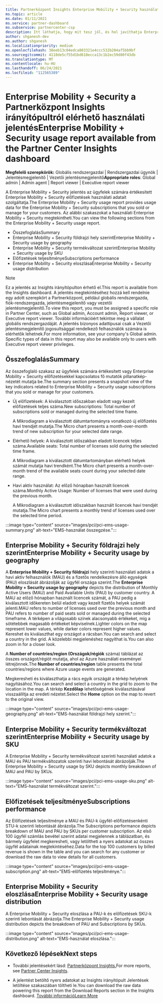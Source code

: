 ```yaml
---
title: Partnerközpont Insights Enterprise Mobility + Security használati jelentés
ms.topic: article
ms.date: 01/11/2021
ms.service: partner-dashboard
ms.subservice: partnercenter-csp
description: Itt láthatja, hogy mit tesz jól, és hol javíthatja Enterprise Mobility + Security az ügyfelek számára értékesít vagy kezelnek előfizetések használatát.
author: shganesh-dev
ms.author: shganesh
ms.localizationpriority: medium
ms.openlocfilehash: 38eeb13c04edca803321e4ccc532b204af5bb9bf
ms.sourcegitcommit: 4118de5cf55d1bd618ecca13c1b2ec59d80f43db
ms.translationtype: MT
ms.contentlocale: hu-HU
ms.lasthandoff: 06/24/2021
ms.locfileid: "112565389"
---
```

# <a name="enterprise-mobility--security-usage-report-available-from-the-partner-center-insights-dashboard"></a><span data-ttu-id="7ef0e-103">Enterprise Mobility + Security a Partnerközpont Insights irányítópultról elérhető használati jelentés</span><span class="sxs-lookup"><span data-stu-id="7ef0e-103">Enterprise Mobility + Security usage report available from the Partner Center Insights dashboard</span></span>

<span data-ttu-id="7ef0e-104">**Megfelelő szerepkörök:** Globális rendszergazdai | Rendszergazdai ügynök | Jelentésmegjelenítő | Vezetői jelentésmegjelenítő</span><span class="sxs-lookup"><span data-stu-id="7ef0e-104">**Appropriate roles**: Global admin | Admin agent | Report viewer | Executive report viewer</span></span>

<span data-ttu-id="7ef0e-105">A Enterprise Mobility + Security jelentés az ügyfelek számára értékesített Enterprise Mobility + Security előfizetések használati adatait szolgáltatja.</span><span class="sxs-lookup"><span data-stu-id="7ef0e-105">The Enterprise Mobility + Security usage report provides usage data for the Enterprise Mobility + Security subscriptions that you sold or manage for your customers.</span></span> <span data-ttu-id="7ef0e-106">Az alábbi szakaszokat a használati Enterprise Mobility + Security megtekintheti.</span><span class="sxs-lookup"><span data-stu-id="7ef0e-106">You can view the following sections from the Enterprise Mobility + Security usage report.</span></span>

- <span data-ttu-id="7ef0e-107">Összefoglalás</span><span class="sxs-lookup"><span data-stu-id="7ef0e-107">Summary</span></span>
- <span data-ttu-id="7ef0e-108">Enterprise Mobility + Security földrajzi hely szerint</span><span class="sxs-lookup"><span data-stu-id="7ef0e-108">Enterprise Mobility + Security usage by geography</span></span>
- <span data-ttu-id="7ef0e-109">Enterprise Mobility + Security termékváltozat szerint</span><span class="sxs-lookup"><span data-stu-id="7ef0e-109">Enterprise Mobility + Security usage by SKU</span></span>
- <span data-ttu-id="7ef0e-110">Előfizetések teljesítménye</span><span class="sxs-lookup"><span data-stu-id="7ef0e-110">Subscriptions performance</span></span>
- <span data-ttu-id="7ef0e-111">Enterprise Mobility + Security eloszlása</span><span class="sxs-lookup"><span data-stu-id="7ef0e-111">Enterprise Mobility + Security usage distribution</span></span>

 > [!NOTE]
 > <span data-ttu-id="7ef0e-112">Ez a jelentés az Insights irányítópulton érhető el.</span><span class="sxs-lookup"><span data-stu-id="7ef0e-112">This report is available from the Insights dashboard.</span></span> <span data-ttu-id="7ef0e-113">A jelentés megtekintéséhez hozzá kell rendelnie egy adott szerepkört a Partnerközpont, például globális rendszergazda, fiók-rendszergazda, jelentésmegjelenítő vagy vezetői jelentésmegjelenítő.</span><span class="sxs-lookup"><span data-stu-id="7ef0e-113">To view this report, you must be assigned a specific role in Partner Center, such as Global admin, Account admin, Report viewer, or Executive report viewer.</span></span> <span data-ttu-id="7ef0e-114">További információért tekintse meg a vállalat globális rendszergazdáját. A jelentés bizonyos adattípusai csak a Vezetői jelentésmegjelenítő jogosultsággal rendelkező felhasználók számára is elérhetők lehetnek.</span><span class="sxs-lookup"><span data-stu-id="7ef0e-114">For more information, see your company's Global admin. Specific types of data in this report may also be available only to users with Executive report viewer privileges.</span></span>

## <a name="summary"></a><span data-ttu-id="7ef0e-115">Összefoglalás</span><span class="sxs-lookup"><span data-stu-id="7ef0e-115">Summary</span></span>

<span data-ttu-id="7ef0e-116">Az összefoglaló szakasz az ügyfelek számára értékesített vagy Enterprise Mobility + Security előfizetésekkel kapcsolatos fő mutatók pillanatkép-nézetét mutatja be.</span><span class="sxs-lookup"><span data-stu-id="7ef0e-116">The summary section presents a snapshot view of the key indicators related to Enterprise Mobility + Security usage subscriptions that you sold or manage for your customers.</span></span> 

- <span data-ttu-id="7ef0e-117">Új előfizetések: A kiválasztott időszakban eladott vagy kezelt előfizetések teljes száma.</span><span class="sxs-lookup"><span data-stu-id="7ef0e-117">New subscriptions: Total number of subscriptions sold or managed during the selected time frame.</span></span>

   <span data-ttu-id="7ef0e-118">A Mikrodiagram a kiválasztott dátumtartományra vonatkozó új előfizetés havi trendjét mutatja.</span><span class="sxs-lookup"><span data-stu-id="7ef0e-118">The Micro chart presents a month-over-month trend of new subscription for your selected date range.</span></span>

- <span data-ttu-id="7ef0e-119">Elérhető helyek: A kiválasztott időszakban eladott licencek teljes száma.</span><span class="sxs-lookup"><span data-stu-id="7ef0e-119">Available seats: Total number of licenses sold during the selected time frame.</span></span>

   <span data-ttu-id="7ef0e-120">A Mikrodiagram a kiválasztott dátumtartományban elérhető helyek számát mutatja havi trendként.</span><span class="sxs-lookup"><span data-stu-id="7ef0e-120">The Micro chart presents a month-over-month trend of the available seats count during your selected date range.</span></span>

- <span data-ttu-id="7ef0e-121">Havi aktív használat: Az előző hónapban használt licencek száma.</span><span class="sxs-lookup"><span data-stu-id="7ef0e-121">Monthly Active Usage: Number of licenses that were used during the previous month.</span></span>

   <span data-ttu-id="7ef0e-122">A Mikrodiagram a kiválasztott időszakban használt licencek havi trendjét mutatja.</span><span class="sxs-lookup"><span data-stu-id="7ef0e-122">The Micro chart presents a monthly trend of licenses used over the selected time period.</span></span>

:::image type="content" source="images/pci/pci-ems-usage-summary.png" alt-text="EMS-használat összegzése.":::

## <a name="enterprise-mobility--security-usage-by-geography"></a><span data-ttu-id="7ef0e-124">Enterprise Mobility + Security földrajzi hely szerint</span><span class="sxs-lookup"><span data-stu-id="7ef0e-124">Enterprise Mobility + Security usage by geography</span></span>

<span data-ttu-id="7ef0e-125">A **Enterprise Mobility + Security földrajzi** hely szerinti használati adatok a havi aktív felhasználók (MAU) és a fizetős rendelkezésre álló egységek (PAU) eloszlását ábrázolják az ügyfél országa szerint.</span><span class="sxs-lookup"><span data-stu-id="7ef0e-125">The **Enterprise Mobility + Security usage by geography** depicts the distribution of Monthly Active Users (MAU) and Paid Available Units (PAU) by customer country.</span></span> <span data-ttu-id="7ef0e-126">A MAU az előző hónapban használt licencek számát, a PAU pedig a kiválasztott időkereten belül eladott vagy kezelt fizetős helyek számát jelenti.</span><span class="sxs-lookup"><span data-stu-id="7ef0e-126">MAU refers to number of licenses used over the previous month and PAU refers to number of paid seats sold or managed during the selected timeframe.</span></span> <span data-ttu-id="7ef0e-127">A térképen a világosabb színek alacsonyabb értékeket, míg a sötétebbek magasabb értékeket képviselnek.</span><span class="sxs-lookup"><span data-stu-id="7ef0e-127">Lighter colors on the map represent lower values, while darker colors represent higher values.</span></span> <span data-ttu-id="7ef0e-128">Kereshet és kiválaszthat egy országot a rácsban.</span><span class="sxs-lookup"><span data-stu-id="7ef0e-128">You can search and select a country in the grid.</span></span> <span data-ttu-id="7ef0e-129">A közelebbi megjelenéshez nagyíthat is.</span><span class="sxs-lookup"><span data-stu-id="7ef0e-129">You can also zoom in for a closer look.</span></span>

<span data-ttu-id="7ef0e-130">A **Number of countries/region (Országok/régiók** száma) táblázat az összes országot/régiót mutatja, ahol az Azure használati eseményei létrejönnek.</span><span class="sxs-lookup"><span data-stu-id="7ef0e-130">The **Number of countries/region** table presents the total countries/regions where Azure usage events are generated.</span></span>

<span data-ttu-id="7ef0e-131">Megkeresheti és kiválaszthatja a rács egyik országát a térkép helyének nagyításához.</span><span class="sxs-lookup"><span data-stu-id="7ef0e-131">You can search and select a country in the grid to zoom to the location in the map.</span></span> <span data-ttu-id="7ef0e-132">A térkép **Kezdőlap** lehetőségének kiválasztásával visszaállítja az eredeti nézetet.</span><span class="sxs-lookup"><span data-stu-id="7ef0e-132">Select the **Home** option on the map to revert to the original view.</span></span>

:::image type="content" source="images/pci/pci-ems-usage-geography.png" alt-text="EMS-használat földrajzi hely szerint.":::

## <a name="enterprise-mobility--security-usage-by-sku"></a><span data-ttu-id="7ef0e-134">Enterprise Mobility + Security termékváltozat szerint</span><span class="sxs-lookup"><span data-stu-id="7ef0e-134">Enterprise Mobility + Security usage by SKU</span></span>

<span data-ttu-id="7ef0e-135">A Enterprise Mobility + Security termékváltozat szerinti használati adatok a MAU és PAU termékváltozatok szerinti havi lebontását ábrázolják.</span><span class="sxs-lookup"><span data-stu-id="7ef0e-135">The Enterprise Mobility + Security usage by SKU depicts monthly breakdown of MAU and PAU by SKUs.</span></span>

:::image type="content" source="images/pci/pci-ems-usage-sku.png" alt-text="EMS-használat termékváltozat szerint.":::

## <a name="subscriptions-performance"></a><span data-ttu-id="7ef0e-137">Előfizetések teljesítménye</span><span class="sxs-lookup"><span data-stu-id="7ef0e-137">Subscriptions performance</span></span>

<span data-ttu-id="7ef0e-138">Az Előfizetések teljesítménye a MAU és PAU-k ügyfél-előfizetésenkénti STU-k szerinti lebontását ábrázolja.</span><span class="sxs-lookup"><span data-stu-id="7ef0e-138">The Subscriptions performance depicts breakdown of MAU and PAU by SKUs per customer subscription.</span></span> <span data-ttu-id="7ef0e-139">Az első 100 ügyfél számlás bevétel szerint adatai megjelennek a táblázatban, és bármely ügyfelet megkeresheti, vagy letöltheti a nyers adatokat az összes ügyfél adatainak megtekintéséhez.</span><span class="sxs-lookup"><span data-stu-id="7ef0e-139">Data for the top 100 customers by billed revenue is shown in the table and you can search for any customer or download the raw data to view details for all customers.</span></span>

:::image type="content" source="images/pci/pci-ems-usage-subscription.png" alt-text="EMS-előfizetés teljesítménye.":::

## <a name="enterprise-mobility--security-usage-distribution"></a><span data-ttu-id="7ef0e-141">Enterprise Mobility + Security eloszlása</span><span class="sxs-lookup"><span data-stu-id="7ef0e-141">Enterprise Mobility + Security usage distribution</span></span>

<span data-ttu-id="7ef0e-142">A Enterprise Mobility + Security eloszlása a PAU-k és előfizetések SKU-k szerinti lebontását ábrázolja.</span><span class="sxs-lookup"><span data-stu-id="7ef0e-142">The Enterprise Mobility + Security usage distribution depicts the breakdown of PAU and Subscriptions by SKUs.</span></span>

:::image type="content" source="images/pci/pci-ems-usage-distribution.png" alt-text="EMS-használat eloszlása.":::

## <a name="next-steps"></a><span data-ttu-id="7ef0e-144">Következő lépések</span><span class="sxs-lookup"><span data-stu-id="7ef0e-144">Next steps</span></span>

- <span data-ttu-id="7ef0e-145">További jelentésekért lásd: [Partnerközpont Insights.](partner-center-insights.md)</span><span class="sxs-lookup"><span data-stu-id="7ef0e-145">For more reports, see [Partner Center Insights](partner-center-insights.md).</span></span>

- <span data-ttu-id="7ef0e-146">A jelentést betöltő nyers adatokat az Insights irányítópult Jelentések letöltése szakaszában töltheti le.</span><span class="sxs-lookup"><span data-stu-id="7ef0e-146">You can download the raw data powering this report from the Download Reports section in the Insights dashboard.</span></span> [<span data-ttu-id="7ef0e-147">További információ</span><span class="sxs-lookup"><span data-stu-id="7ef0e-147">Learn More</span></span>](pci-download-reports.md) 
